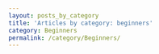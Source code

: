 ```yaml
---
layout: posts_by_category
title: 'Articles by category: beginners'
category: Beginners
permalink: /category/Beginners/
---
```

